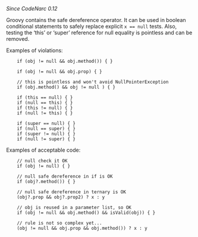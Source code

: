 *Since CodeNarc 0.12*

Groovy contains the safe dereference operator. It can be used in boolean
conditional statements to safely replace explicit `x == null` tests.
Also, testing the ‘this’ or ‘super’ reference for null equality is
pointless and can be removed.

Examples of violations:

``` 
    if (obj != null && obj.method()) { }

    if (obj != null && obj.prop) { }

    // this is pointless and won't avoid NullPointerException
    if (obj.method() && obj != null ) { }

    if (this == null) { }
    if (null == this) { }
    if (this != null) { }
    if (null != this) { }

    if (super == null) { }
    if (null == super) { }
    if (super != null) { }
    if (null != super) { }
```

Examples of acceptable code:

``` 
    // null check it OK
    if (obj != null) { }

    // null safe dereference in if is OK
    if (obj?.method()) { }

    // null safe dereference in ternary is OK
    (obj?.prop && obj?.prop2) ? x : y

    // obj is reused in a parameter list, so OK
    if (obj != null && obj.method() && isValid(obj)) { }

    // rule is not so complex yet...
    (obj != null && obj.prop && obj.method()) ? x : y
```
